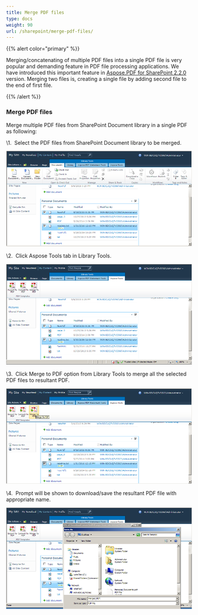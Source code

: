 ```yaml
---
title: Merge PDF files
type: docs
weight: 90
url: /sharepoint/merge-pdf-files/
---
```


{{% alert color="primary" %}} 

Merging/concatenating of multiple PDF files into a single PDF file is very popular and demanding feature in PDF file processing applications. We have introduced this important feature in [Aspose.PDF for SharePoint 2.2.0](http://www.aspose.com/community/files/73/sharepoint-components/aspose.pdf-for-sharepoint/entry679427.aspx) version. Merging two files is, creating a single file by adding second file to the end of first file.

{{% /alert %}} 
### **Merge PDF files**
Merge multiple PDF files from SharePoint Document library in a single PDF as following:

\1.  Select the PDF files from SharePoint Document library to be merged.

![todo:image_alt_text](merge-pdf-files_1.png)

\2.  Click Aspose Tools tab in Library Tools.

![todo:image_alt_text](merge-pdf-files_2.png)

\3.  Click Merge to PDF option from Library Tools to merge all the selected PDF files to resultant PDF.

![todo:image_alt_text](merge-pdf-files_3.png)

\4.  Prompt will be shown to download/save the resultant PDF file with appropriate name.

![todo:image_alt_text](merge-pdf-files_4.png)
